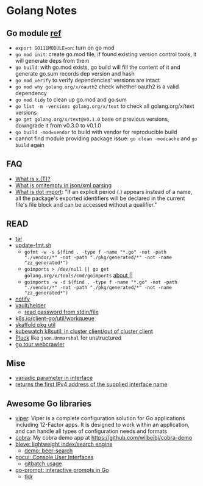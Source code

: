 # Golang Notes

## Go module [ref](https://tonybai.com/2018/11/19/some-changes-in-go-1-11/)
+ `export GO111MODULE=on`: turn on go mod
+ `go mod init`: create go.mod file, if found existing version control tools, it will generate deps from them
+ `go build`: with go.mod exists, go build will fill the content of it and generate go.sum records dep version and hash
+ `go mod verify` to verify dependencies' versions are intact
+ `go mod why golang.org/x/oauth2` check whether oauth2 is a valid dependency
+ `go mod tidy` to clean up go.mod and go.sum
+ `go list -m -versions golang.org/x/text` to check all golang.org/x/text versions
+ `go get golang.org/x/text@v0.1.0` base on previous versions, downgrade it from v0.3.0 to v0.1.0
+ `go build -mod=vendor` to build with vendor for reproducible build
+ cannot find module providing package issue: `go clean -modcache` and `go build` again

## FAQ
+ [What is x.(T)?](https://golang.org/ref/spec#Type_assertions)
+ [What is omitempty in json/xml parsing](https://www.socketloop.com/tutorials/golang-meaning-of-omitempty-in-struct-s-field-tag)
+ [What is dot import](https://golang.org/ref/spec#Import_declarations): "If an explicit period (.) appears
 instead of a name, all the package's exported identifiers will be declared in the current file's file block
 and can be accessed without a qualifier."

## READ
+ [tar](https://github.com/GoogleContainerTools/skaffold/blob/master/pkg/skaffold/util/tar.go)
+ [update-fmt.sh](https://github.com/heptio/ark/blob/master/hack/update-fmt.sh)
    - `gofmt -w -s $(find . -type f -name "*.go" -not -path "./vendor/*" -not -path "./pkg/generated/*" -not -name "zz_generated*")`
    - `goimports > /dev/null || go get golang.org/x/tools/cmd/goimports` [about ||](https://unix.stackexchange.com/a/24685/36211)
    - `goimports -w -d $(find . -type f -name "*.go" -not -path "./vendor/*" -not -path "./pkg/generated/*" -not -name "zz_generated*")`
+ [notify](https://github.com/oxequa/realize/blob/master/realize/notify.go)
+ [vault/helper](https://github.com/hashicorp/vault/tree/master/helper)
    + [read password from stdin/file](https://github.com/hashicorp/vault/blob/master/helper/password/password.go)
+ [k8s.io/client-go/util/workqueue](https://github.com/kubernetes/client-go/tree/master/util/workqueue)
+ [skaffold pkg util](https://github.com/GoogleContainerTools/skaffold/blob/master/pkg/skaffold/util/util.go)
+ [kubewatch k8sutil: in cluster client/out of cluster client](https://github.com/bitnami-labs/kubewatch/blob/master/pkg/utils/k8sutil.go#L18-L50)
+ [Pluck](https://github.com/pulumi/pulumi-kubernetes/blob/master/pkg/openapi/openapi.go#L121) like `json.Unmarshal` for unstructured
+ [go tour webcrawler](https://gist.github.com/wilbeibi/7f0c5d8cf60266bbb8f921029c4d7edf)

## Mise
+ [variadic parameter in interface](https://github.com/go-kit/kit/blob/master/metrics/metrics.go)
+ [returns the first IPv4 address of the supplied interface name](https://github.com/weaveworks/common/blob/master/network/interface.go#L9)

## Awesome Go libraries
+ [viper](https://github.com/spf13/viper): Viper is a complete configuration solution for Go applications including 12-Factor apps. It is designed to work within an application, and can handle all types of configuration needs and formats
+ [cobra](https://github.com/spf13/cobra): My cobra demo app at https://github.com/wilbeibi/cobra-demo
+ [bleve: lightweight index/search engine](https://github.com/blevesearch/bleve)
    + [demo: beer-search](https://github.com/blevesearch/beer-search)
+ [gocui: Console User Interfaces](https://github.com/jroimartin/gocui)
    + [gitbatch usage](https://github.com/isacikgoz/gitbatch)
+ [go-prompt: interactive prompts in Go](https://github.com/c-bata/go-prompt)
    + [tldr](https://github.com/isacikgoz/tldr)
